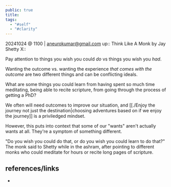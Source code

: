 ```yaml
---
public: true
title: 
tags:
  - "#self"
  - "#clarity"
---
```

20241024 @ 1100 | aneurokumar@gmail.com
up:: Think Like A Monk by Jay Shetty
X:: 

Pay attention to things you wish you could *do* vs things you wish you *had*. 

Wanting the outcome vs. wanting the experience *that comes with the outcome* are two different things and can be conflicting ideals.

What are some things you could learn from having spent so much time meditating, being able to recite scripture, from going through the process of getting a PhD?

We often will need outcomes to improve our situation, and [[./Enjoy the journey not just the destination|choosing adventures based on if we enjoy the journey]] is a priviledged mindset.

However, this puts into context that some of our "wants" aren't actually wants at all. They're a symptom of something different.

"Do you wish you could do that, or do you wish you could learn to do that?" The monk said to Shetty while in the ashram, after pointing to different monks who could meditate for hours or recite long pages of scripture.
## references/links
* 
